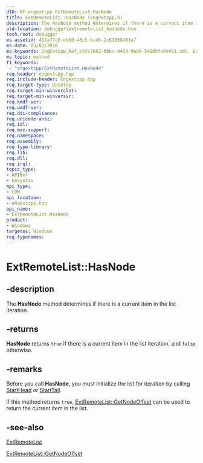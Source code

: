 ```yaml
---
UID: NF:engextcpp.ExtRemoteList.HasNode
title: ExtRemoteList::HasNode (engextcpp.h)
description: The HasNode method determines if there is a current item in the list iteration.
old-location: debugger\extremotelist_hasnode.htm
tech.root: debugger
ms.assetid: 412a77c8-eb10-43c5-bc45-2c61858463a7
ms.date: 05/03/2018
ms.keywords: EngExtCpp_Ref_c97c7662-0bbc-4458-9b69-34805fe8c451.xml, ExtRemoteList class [Windows Debugging],HasNode method, ExtRemoteList.HasNode, ExtRemoteList::HasNode, HasNode, HasNode method [Windows Debugging], HasNode method [Windows Debugging],ExtRemoteList class, debugger.extremotelist_hasnode
ms.topic: method
f1_keywords:
 - "engextcpp/ExtRemoteList.HasNode"
req.header: engextcpp.hpp
req.include-header: Engextcpp.hpp
req.target-type: Desktop
req.target-min-winverclnt: 
req.target-min-winversvr: 
req.kmdf-ver: 
req.umdf-ver: 
req.ddi-compliance: 
req.unicode-ansi: 
req.idl: 
req.max-support: 
req.namespace: 
req.assembly: 
req.type-library: 
req.lib: 
req.dll: 
req.irql: 
topic_type:
- APIRef
- kbSyntax
api_type:
- COM
api_location:
- engextcpp.hpp
api_name:
- ExtRemoteList.HasNode
product:
- Windows
targetos: Windows
req.typenames: 
---
```


# ExtRemoteList::HasNode


## -description


The <b>HasNode</b> method determines if there is a current item in the list iteration.


## -returns



<b>HasNode</b> returns <code>true</code> if there is a current item in the list iteration, and <code>false</code> otherwise.




## -remarks



Before you call <b>HasNode</b>, you must initialize the list for iteration by calling <a href="https://docs.microsoft.com/windows-hardware/drivers/ddi/engextcpp/nf-engextcpp-extremotelist-starthead">StartHead</a> or <a href="https://docs.microsoft.com/windows-hardware/drivers/ddi/engextcpp/nf-engextcpp-extremotelist-starttail">StartTail</a>.

If this method returns <code>true</code>, <a href="https://docs.microsoft.com/windows-hardware/drivers/ddi/engextcpp/nf-engextcpp-extremotelist-getnodeoffset">ExtRemoteList::GetNodeOffset</a> can be used to return the current item in the list.




## -see-also




<a href="https://docs.microsoft.com/windows-hardware/drivers/ddi/engextcpp/nl-engextcpp-extremotelist">ExtRemoteList</a>



<a href="https://docs.microsoft.com/windows-hardware/drivers/ddi/engextcpp/nf-engextcpp-extremotelist-getnodeoffset">ExtRemoteList::GetNodeOffset</a>
 

 

